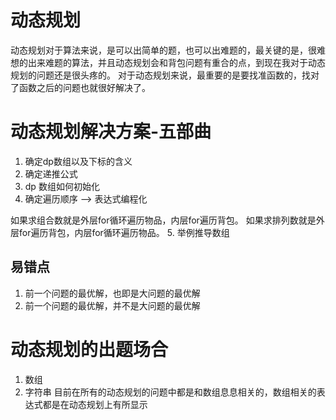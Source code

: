 # 动态规划
动态规划对于算法来说，是可以出简单的题，也可以出难题的，最关键的是，很难想的出来难题的算法，并且动态规划会和背包问题有重合的点，到现在我对于动态规划的问题还是很头疼的。
对于动态规划来说，最重要的是要找准函数的，找对了函数之后的问题也就很好解决了。
# 动态规划解决方案-五部曲
1. 确定dp数组以及下标的含义
2. 确定递推公式
3. dp 数组如何初始化
4. 确定遍历顺序  --> 表达式编程化

如果求组合数就是外层for循环遍历物品，内层for遍历背包。
如果求排列数就是外层for遍历背包，内层for循环遍历物品。
5. 举例推导数组
## 易错点
1. 前一个问题的最优解，也即是大问题的最优解
2. 前一个问题的最优解，并不是大问题的最优解
# 动态规划的出题场合
1. 数组 
2. 字符串
目前在所有的动态规划的问题中都是和数组息息相关的，数组相关的表达式都是在动态规划上有所显示

